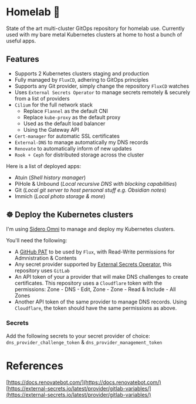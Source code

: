 # Homelab 🏡

State of the art multi-cluster GitOps repository for homelab use. Currently used with my bare metal Kubernetes clusters
at home to host a bunch of useful apps.

## Features

- Supports 2 Kubernetes clusters staging and production
- Fully managed by `FluxCD`, adhering to GitOps principles
- Supports any Git provider, simply change the repository `FluxCD` watches
- Uses `External Secrets Operator` to manage secrets remotely & securely from a list of providers
- `Cilium` for the full network stack
  - Replace `Flannel` as the default CNI
  - Replace `kube-proxy` as the default proxy
  - Used as the default load balancer
  - Using the Gateway API
- `Cert-manager` for automatic SSL certificates
- `External-DNS` to manage automatically my DNS records
- `Renovate` to automatically inform of new updates
- `Rook + Ceph` for distributed storage across the cluster

Here is a list of deployed apps:

- Atuin (_Shell history manager_)
- PiHole & Unbound (_Local recursive DNS with blocking capabilities_)
- Git (_Local git server to host personal stuff e.g. Obsidian notes_)
- Immich (_Local photo storage & more_)

## ☸️ Deploy the Kubernetes clusters

I'm using [Sidero Omni](https://github.com/siderolabs/omni) to manage and deploy my Kubernetes clusters.

You'll need the following:

- A [GitHub PAT](https://github.com/settings/personal-access-tokens) to be used by `Flux`, with Read-Write permissions
for Admnistration & Contents
- Any secret provider supported by [External Secrets Operator](https://external-secrets.io/), this repository uses `GitLab`
- An API token of your a provider that will make DNS challenges to create certificates. This repository uses a `Cloudflare` token with the permissions: Zone - DNS - Edit, Zone - Zone - Read & Include - All Zones
- Another API token of the same provider to manage DNS records. Using `Cloudflare`, the token should have the same
permissions as above.

### Secrets

Add the following secrets to your secret provider of choice: `dns_provider_challenge_token` &
`dns_provider_management_token`

# References

[https://docs.renovatebot.com/](https://docs.renovatebot.com/)  
[https://external-secrets.io/latest/provider/gitlab-variables/](https://external-secrets.io/latest/provider/gitlab-variables/)
